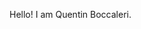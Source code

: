 Hello! I am Quentin Boccaleri. 
<!---
QBocc/QBocc is a ✨ special ✨ repository because its `README.md` (this file) appears on your GitHub profile.
You can click the Preview link to take a look at your changes.
--->
